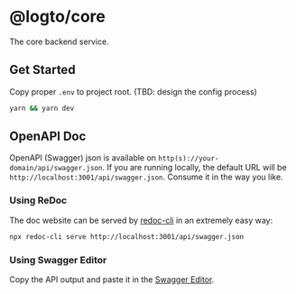 # @logto/core

The core backend service.

## Get Started

Copy proper `.env` to project root. (TBD: design the config process)

```bash
yarn && yarn dev
```

## OpenAPI Doc

OpenAPI (Swagger) json is available on `http(s)://your-domain/api/swagger.json`. If you are running locally, the default URL will be `http://localhost:3001/api/swagger.json`. Consume it in the way you like.

### Using ReDoc

The doc website can be served by [redoc-cli](https://github.com/Redocly/redoc/blob/master/cli/README.md) in an extremely easy way:

```bash
npx redoc-cli serve http://localhost:3001/api/swagger.json
```

### Using Swagger Editor

Copy the API output and paste it in the [Swagger Editor](https://editor.swagger.io/).
